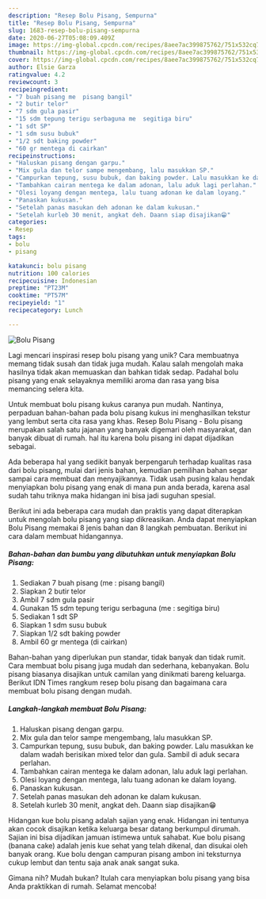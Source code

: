```yaml
---
description: "Resep Bolu Pisang, Sempurna"
title: "Resep Bolu Pisang, Sempurna"
slug: 1683-resep-bolu-pisang-sempurna
date: 2020-06-27T05:08:09.409Z
image: https://img-global.cpcdn.com/recipes/8aee7ac399875762/751x532cq70/bolu-pisang-foto-resep-utama.jpg
thumbnail: https://img-global.cpcdn.com/recipes/8aee7ac399875762/751x532cq70/bolu-pisang-foto-resep-utama.jpg
cover: https://img-global.cpcdn.com/recipes/8aee7ac399875762/751x532cq70/bolu-pisang-foto-resep-utama.jpg
author: Elsie Garza
ratingvalue: 4.2
reviewcount: 3
recipeingredient:
- "7 buah pisang me  pisang bangil"
- "2 butir telor"
- "7 sdm gula pasir"
- "15 sdm tepung terigu serbaguna me  segitiga biru"
- "1 sdt SP"
- "1 sdm susu bubuk"
- "1/2 sdt baking powder"
- "60 gr mentega di cairkan"
recipeinstructions:
- "Haluskan pisang dengan garpu."
- "Mix gula dan telor sampe mengembang, lalu masukkan SP."
- "Campurkan tepung, susu bubuk, dan baking powder. Lalu masukkan ke dalam wadah berisikan mixed telor dan gula. Sambil di aduk secara perlahan."
- "Tambahkan cairan mentega ke dalam adonan, lalu aduk lagi perlahan."
- "Olesi loyang dengan mentega, lalu tuang adonan ke dalam loyang."
- "Panaskan kukusan."
- "Setelah panas masukan deh adonan ke dalam kukusan."
- "Setelah kurleb 30 menit, angkat deh. Daann siap disajikan😁"
categories:
- Resep
tags:
- bolu
- pisang

katakunci: bolu pisang 
nutrition: 100 calories
recipecuisine: Indonesian
preptime: "PT23M"
cooktime: "PT57M"
recipeyield: "1"
recipecategory: Lunch

---
```



![Bolu Pisang](https://img-global.cpcdn.com/recipes/8aee7ac399875762/751x532cq70/bolu-pisang-foto-resep-utama.jpg)

Lagi mencari inspirasi resep bolu pisang yang unik? Cara membuatnya memang tidak susah dan tidak juga mudah. Kalau salah mengolah maka hasilnya tidak akan memuaskan dan bahkan tidak sedap. Padahal bolu pisang yang enak selayaknya memiliki aroma dan rasa yang bisa memancing selera kita.

Untuk membuat bolu pisang kukus caranya pun mudah. Nantinya, perpaduan bahan-bahan pada bolu pisang kukus ini menghasilkan tekstur yang lembut serta cita rasa yang khas. Resep Bolu Pisang - Bolu pisang merupakan salah satu jajanan yang banyak digemari oleh masyarakat, dan banyak dibuat di rumah. hal itu karena bolu pisang ini dapat dijadikan sebagai.

Ada beberapa hal yang sedikit banyak berpengaruh terhadap kualitas rasa dari bolu pisang, mulai dari jenis bahan, kemudian pemilihan bahan segar sampai cara membuat dan menyajikannya. Tidak usah pusing kalau hendak menyiapkan bolu pisang yang enak di mana pun anda berada, karena asal sudah tahu triknya maka hidangan ini bisa jadi suguhan spesial.


Berikut ini ada beberapa cara mudah dan praktis yang dapat diterapkan untuk mengolah bolu pisang yang siap dikreasikan. Anda dapat menyiapkan Bolu Pisang memakai 8 jenis bahan dan 8 langkah pembuatan. Berikut ini cara dalam membuat hidangannya.

<!--inarticleads1-->

##### Bahan-bahan dan bumbu yang dibutuhkan untuk menyiapkan Bolu Pisang:

1. Sediakan 7 buah pisang (me : pisang bangil)
1. Siapkan 2 butir telor
1. Ambil 7 sdm gula pasir
1. Gunakan 15 sdm tepung terigu serbaguna (me : segitiga biru)
1. Sediakan 1 sdt SP
1. Siapkan 1 sdm susu bubuk
1. Siapkan 1/2 sdt baking powder
1. Ambil 60 gr mentega (di cairkan)


Bahan-bahan yang diperlukan pun standar, tidak banyak dan tidak rumit. Cara membuat bolu pisang juga mudah dan sederhana, kebanyakan. Bolu pisang biasanya disajikan untuk camilan yang dinikmati bareng keluarga. Berikut IDN Times rangkum resep bolu pisang dan bagaimana cara membuat bolu pisang dengan mudah. 

<!--inarticleads2-->

##### Langkah-langkah membuat Bolu Pisang:

1. Haluskan pisang dengan garpu.
1. Mix gula dan telor sampe mengembang, lalu masukkan SP.
1. Campurkan tepung, susu bubuk, dan baking powder. Lalu masukkan ke dalam wadah berisikan mixed telor dan gula. Sambil di aduk secara perlahan.
1. Tambahkan cairan mentega ke dalam adonan, lalu aduk lagi perlahan.
1. Olesi loyang dengan mentega, lalu tuang adonan ke dalam loyang.
1. Panaskan kukusan.
1. Setelah panas masukan deh adonan ke dalam kukusan.
1. Setelah kurleb 30 menit, angkat deh. Daann siap disajikan😁


Hidangan kue bolu pisang adalah sajian yang enak. Hidangan ini tentunya akan cocok disajikan ketika keluarga besar datang berkumpul dirumah. Sajian ini bisa dijadikan jamuan istimewa untuk sahabat. Kue bolu pisang (banana cake) adalah jenis kue sehat yang telah dikenal, dan disukai oleh banyak orang. Kue bolu dengan campuran pisang ambon ini teksturnya cukup lembut dan tentu saja anak anak sangat suka. 

Gimana nih? Mudah bukan? Itulah cara menyiapkan bolu pisang yang bisa Anda praktikkan di rumah. Selamat mencoba!
